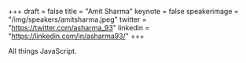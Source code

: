 +++
draft = false
title = "Amit Sharma"
keynote = false
speakerimage = "/img/speakers/amitsharma.jpeg"
twitter = "https://twitter.com/asharma_93"
linkedin = "https://linkedin.com/in/asharma93/"
+++

All things JavaScript.